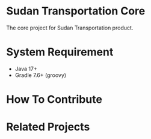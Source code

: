 # Sudan Transportation Core
The core project for Sudan Transportation product.

# System Requirement
* Java 17+
* Gradle 7.6+ (groovy)

# How To Contribute

# Related Projects
